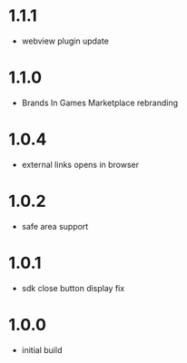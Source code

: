 # 1.1.1
- webview plugin update

# 1.1.0
- Brands In Games Marketplace rebranding

# 1.0.4
- external links opens in browser

# 1.0.2
- safe area support

# 1.0.1
- sdk close button display fix

# 1.0.0
- initial build
